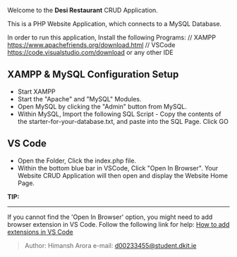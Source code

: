 Welcome to the **Desi Restaurant** CRUD Application.

This is a PHP Website Application, which connects to a MySQL Database.

In order to run this application, Install the following Programs:
// XAMPP    https://www.apachefriends.org/download.html
// VSCode   https://code.visualstudio.com/download or any other IDE


XAMPP & MySQL Configuration Setup
--------------------------------------------------------------------------------------------------------------------------------------
- Start XAMPP 
- Start the "Apache" and "MySQL" Modules. 
- Open MySQL by clicking the "Admin" button from MySQL.
- Within MySQL, Import the following SQL Script - Copy the contents of the starter-for-your-database.txt, and paste into the SQL Page. Click GO

VS Code
--------------------------------------------------------------------------------------------------------------------------------------
- Open the Folder, Click the index.php file.
- Within the bottom blue bar in VSCode, Click "Open In Browser". Your Website CRUD Application will then open and display the Website Home Page. 

**TIP:** 
____
If you cannot find the 'Open In Browser' option, you might need to add browser extension in VS Code. Follow the following link for help: 
[How to add extensions in VS Code](https://code.visualstudio.com/docs/introvideos/extend "Extensions in VS Code")

>Author:   Himansh Arora
>e-mail:   d00233455@student.dkit.ie